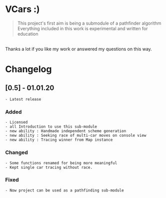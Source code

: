 # VCars :)

>This project's first aim is being a submodule of a pathfinder algorithm <br/>
>Everything included in this work is experimental and written for education <br/>
<br/>
Thanks a lot if you like my work or answered my questions on this way.

# Changelog
## [0.5] - 01.01.20 
    - Latest release

### Added
    - Licensed
    - all Introduction to use this sub-module
    - new ability : Handmade independent scheme generation
    - new ability : Seeking race of multi-car moves on console view
    - new ability : Tracing winner from Map instance
### Changed
    - Some functions renamed for being more meaningful
    - Kept single car tracing without race.
### Fixed
    - Now project can be used as a pathfinding sub-module

